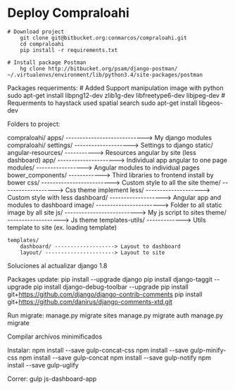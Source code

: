 # Deploy Compraloahi

    # Download project
        git clone git@bitbucket.org:conmarcos/compraloahi.git
        cd compraloahi
        pip install -r requirements.txt

    # Install package Postman
	    hg clone http://bitbucket.org/psam/django-postman/ ~/.virtualenvs/environment/lib/python3.4/site-packages/postman


Packages requeriments:
    # Added Support manipulation image with python
        sudo apt-get install libpng12-dev zlib1g-dev libfreetype6-dev libjpeg-dev
    # Requerments to haystack used spatial search
	    sudo apt-get install libgeos-dev



Folders to project:

compraloahi/
    apps/ ----------------------------> My django modules
    compraloahi/
        settings/ --------------------> Settings to django
    static/
        angular-resources/ -----------> Resources angular by site (less dashboard)
            app/ ---------------------> Individual app angular to one page
            modules/ -----------------> Angular modules to individual pages
        bower_components/ ------------> Third libraries to frontend install by bower
        css/ -------------------------> Custom style to all the site
            theme/ -------------------> Css theme implement
            less/ --------------------> Custom style with less
        dashboard/ -------------------> Angular app and modules to dashboard
        image/ -----------------------> Folder to all static image by all site
        js/ --------------------------> My js script to sites
            theme/ -------------------> Js theme
        templates-utils/ -------------> Utils template to site (ex. loading template)

    templates/
        dashboard/ -------------------> Layout to dashboard
        layout/ ----------------------> Layout to site




Soluciones al actualizar django 1.8

Packages update:
   pip install --upgrade django
   pip install django-taggit --upgrade
   pip install django-debug-toolbar --upgrade
   pip install git+https://github.com/django/django-contrib-comments
   pip install git+https://github.com/danirus/django-comments-xtd.git

Run migrate:
 manage.py migrate sites
 manage.py migrate auth
 manage.py migrate

Compilar archivos minimificados

Instalar:
npm install --save gulp-concat-css
npm install --save gulp-minify-css
npm install --save gulp-concat
npm install --save gulp-notify
npm install --save gulp-uglify

Correr:
gulp js-dashboard-app